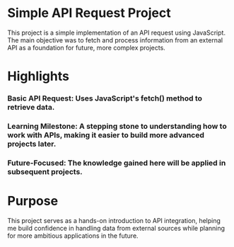 # Simple API Request Project
This project is a simple implementation of an API request using JavaScript. The main objective was to fetch and process information from an external API as a foundation for future, more complex projects.

# Highlights
### Basic API Request: Uses JavaScript's fetch() method to retrieve data.
### Learning Milestone: A stepping stone to understanding how to work with APIs, making it easier to build more advanced projects later.
### Future-Focused: The knowledge gained here will be applied in subsequent projects.

# Purpose
This project serves as a hands-on introduction to API integration, helping me build confidence in handling data from external sources while planning for more ambitious applications in the future.
